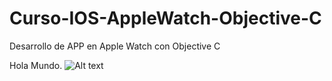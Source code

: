 # Curso-IOS-AppleWatch-Objective-C

Desarrollo de APP en Apple Watch con Objective C

Hola Mundo.
![Alt text](https://lh3.googleusercontent.com/-syRUZqluKUM/Vr9ccZ5t1TI/AAAAAAAADxM/f_BP_M0TsWg/s512-Ic42/Captura%252520de%252520pantalla%2525202016-02-13%252520a%252520las%25252011.34.35%252520a.m..png "1")
